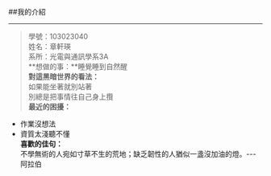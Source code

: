 ##我的介紹
***
>學號：103023040  
>姓名：章軒瑛  
>系所：光電與通訊學系3A  
**想做的事：**睡覺睡到自然醒  
**對這黑暗世界的看法：**  
如果能坐著就別站著  
別總是把事情往自己身上攬  
**最近的困擾：**  
* 作業沒想法  
* 資質太淺聽不懂  
**喜歡的佳句：**  
不學無術的人宛如寸草不生的荒地；缺乏韌性的人猶似一盞沒加油的燈。---阿拉伯  
